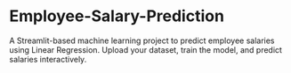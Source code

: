 # Employee-Salary-Prediction
A Streamlit-based machine learning project to predict employee salaries using Linear Regression. Upload your dataset, train the model, and predict salaries interactively.
